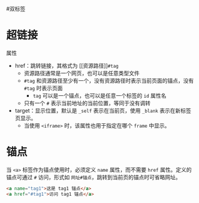 #双标签 

# 超链接

属性
- href：跳转链接，其格式为 [[资源路径]]`#tag`
	- 资源路径通常是一个网页，也可以是任意类型文件
	- `#tag` 和资源路径至少有一个，没有资源路径时表示当前页面的锚点，没有 `#tag` 时表示页面
		- `tag` 可以是一个锚点，也可以是任意一个标签的 `id` 属性名
	- 只有一个 `#` 表示当前地址的当前位置，等同于没有调转
- target：显示位置，默认是 `_self` 表示在当前页，使用 `_blank` 表示在新标签页显示。
	- 当使用 `<iframe>` 时，该属性也用于指定在哪个 `frame` 中显示。

# 锚点

当 `<a>` 标签作为锚点使用时，必须定义 `name` 属性，而不需要 `href` 属性。定义的锚点可通过 `#` 访问，形式如 `网址#锚点`，跳转到当前页的锚点时可省略网址。

```HTML
<a name="tag1">这是 tag1 锚点</a>
<a href="#tag1">访问 tag1 锚点</a>
```